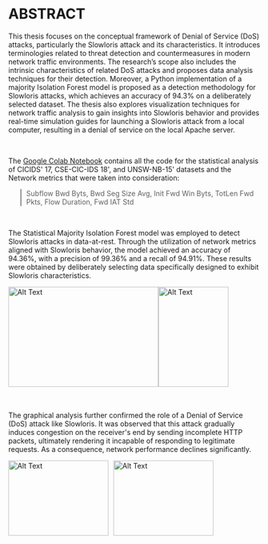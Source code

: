 # ABSTRACT

This thesis focuses on the conceptual framework of Denial of Service (DoS) attacks, particularly the Slowloris attack and its characteristics. It introduces terminologies related to threat detection and countermeasures in modern network traffic environments. The research’s scope also includes the intrinsic characteristics of related DoS attacks and proposes data analysis techniques for their detection. Moreover, a Python implementation of a majority Isolation Forest model is proposed as a detection methodology for Slowloris attacks, which achieves an accuracy of 94.3% on a deliberately selected dataset. The thesis also explores visualization techniques for network traffic analysis to gain insights into Slowloris behavior and provides real-time simulation guides for launching a Slowloris attack from a local computer, resulting in a denial of service on the local Apache server.

<br>

The [Google Colab Notebook](https://colab.research.google.com/drive/1ELn9DS12bPHAf-PQJEeZEqKVvfq80uGF?usp=sharing) contains all the code for the statistical analysis of CICIDS' 17, CSE-CIC-IDS 18', and UNSW-NB-15' datasets and the Network metrics that were taken into consideration:
<blockquote style="border-left: 2px solid gray; padding-left: 10px;">
    Subflow Bwd Byts, Bwd Seg Size Avg, Init Fwd Win Byts, TotLen Fwd Pkts, Flow Duration, Fwd IAT Std
</blockquote>

<br>

The Statistical Majority Isolation Forest model was employed to detect Slowloris attacks in data-at-rest. Through the utilization of network metrics aligned with Slowloris behavior, the model achieved an accuracy of 94.36%, with a precision of 99.36% and a recall of 94.91%. These results were obtained by deliberately selecting data specifically designed to exhibit Slowloris characteristics. 

<div style="display:flex">
    <img src="https://github.com/IoannisTsirozidis/Study-on-Slowloris-using-data-driven-NID/blob/main/Statistics%20and%20Graphs/tree.png" alt="Alt Text" width="300" height="200">
    <img src="https://github.com/IoannisTsirozidis/Study-on-Slowloris-using-data-driven-NID/blob/main/Statistics%20and%20Graphs/anomaly_i.png" alt="Alt Text" width="140" height="200">
</div>

<br>
<br>

The graphical analysis further confirmed the role of a Denial of Service (DoS) attack like Slowloris. It was observed that this attack gradually induces congestion on the receiver's end by sending incomplete HTTP packets, ultimately rendering it incapable of responding to legitimate requests. As a consequence, network performance declines significantly.


<div style="display:flex">
    <img src="https://github.com/IoannisTsirozidis/Study-on-Slowloris-using-data-driven-NID/blob/main/Statistics%20and%20Graphs/graphical_after_slowhttptest.png" alt="Alt Text" width="200" height="150" style="margin-right:10px;">
    <img src="https://github.com/IoannisTsirozidis/Study-on-Slowloris-using-data-driven-NID/blob/main/Statistics%20and%20Graphs/flow%20iat%20max.png" alt="Alt Text" width="200" height="150">
</div>

<br>
<br>
